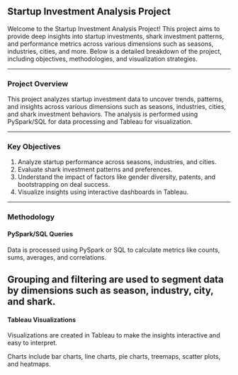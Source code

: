 ## Startup Investment Analysis Project
Welcome to the Startup Investment Analysis Project! This project aims to provide deep insights into startup investments, shark investment patterns, and performance metrics across various dimensions such as seasons, industries, cities, and more. Below is a detailed breakdown of the project, including objectives, methodologies, and visualization strategies.

---


### Project Overview
This project analyzes startup investment data to uncover trends, patterns, and insights across various dimensions such as seasons, industries, cities, and shark investment behaviors. The analysis is performed using PySpark/SQL for data processing and Tableau for visualization.

---

### Key Objectives
1. Analyze startup performance across seasons, industries, and cities. 
2. Evaluate shark investment patterns and preferences. 
3. Understand the impact of factors like gender diversity, patents, and bootstrapping on deal success. 
4. Visualize insights using interactive dashboards in Tableau.

---

### Methodology
#### PySpark/SQL Queries
Data is processed using PySpark or SQL to calculate metrics like counts, sums, averages, and correlations.

Grouping and filtering are used to segment data by dimensions such as season, industry, city, and shark.
---
#### Tableau Visualizations
Visualizations are created in Tableau to make the insights interactive and easy to interpret.

Charts include bar charts, line charts, pie charts, treemaps, scatter plots, and heatmaps.
